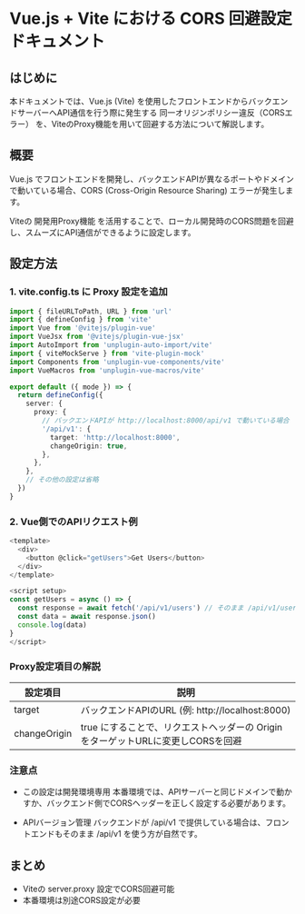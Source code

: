 # Vue.js + Vite における CORS 回避設定ドキュメント

## はじめに
本ドキュメントでは、Vue.js (Vite) を使用したフロントエンドからバックエンドサーバーへAPI通信を行う際に発生する 同一オリジンポリシー違反（CORSエラー） を、ViteのProxy機能を用いて回避する方法について解説します。

## 概要
Vue.js でフロントエンドを開発し、バックエンドAPIが異なるポートやドメインで動いている場合、CORS (Cross-Origin Resource Sharing) エラーが発生します。

Viteの 開発用Proxy機能 を活用することで、ローカル開発時のCORS問題を回避し、スムーズにAPI通信ができるように設定します。

## 設定方法
### 1. vite.config.ts に Proxy 設定を追加
```typescript
import { fileURLToPath, URL } from 'url'
import { defineConfig } from 'vite'
import Vue from '@vitejs/plugin-vue'
import VueJsx from '@vitejs/plugin-vue-jsx'
import AutoImport from 'unplugin-auto-import/vite'
import { viteMockServe } from 'vite-plugin-mock'
import Components from 'unplugin-vue-components/vite'
import VueMacros from 'unplugin-vue-macros/vite'

export default ({ mode }) => {
  return defineConfig({
    server: {
      proxy: {
        // バックエンドAPIが http://localhost:8000/api/v1 で動いている場合
        '/api/v1': {
          target: 'http://localhost:8000',
          changeOrigin: true,
        },
      },
    },
    // その他の設定は省略
  })
}

```

### 2. Vue側でのAPIリクエスト例
```typescript
<template>
  <div>
    <button @click="getUsers">Get Users</button>
  </div>
</template>

<script setup>
const getUsers = async () => {
  const response = await fetch('/api/v1/users') // そのまま /api/v1/users にアクセス
  const data = await response.json()
  console.log(data)
}
</script>
```


### Proxy設定項目の解説
| 設定項目 | 説明 |
| --- | --- |
| target | バックエンドAPIのURL (例: http://localhost:8000) |
| changeOrigin | true にすることで、リクエストヘッダーの Origin をターゲットURLに変更しCORSを回避 |

### 注意点
- この設定は開発環境専用
本番環境では、APIサーバーと同じドメインで動かすか、バックエンド側でCORSヘッダーを正しく設定する必要があります。

- APIバージョン管理
バックエンドが /api/v1 で提供している場合は、フロントエンドもそのまま /api/v1 を使う方が自然です。


## まとめ
- Viteの server.proxy 設定でCORS回避可能
- 本番環境は別途CORS設定が必要